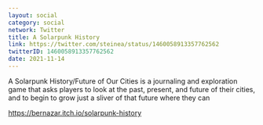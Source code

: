 ```yaml
---
layout: social
category: social
network: Twitter
title: A Solarpunk History
link: https://twitter.com/steinea/status/1460058913357762562
twitterID: 1460058913357762562
date: 2021-11-14
---
```


A Solarpunk History/Future of Our Cities is a journaling and exploration game that asks players to look at the past, present, and future of their cities, and to begin to grow just a sliver of that future where they can

<https://bernazar.itch.io/solarpunk-history>
